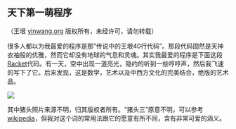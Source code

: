 

## 天下第一萌程序

（王垠 [yinwang.org](http://www.yinwang.org) 版权所有，未经许可，请勿转载）

很多人都以为我最爱的程序是那“传说中的王垠40行代码”。那段代码固然是天神衣袖般的优雅，然而它却没有地球的气息和灵魂。其实我最爱的程序是下面这段[Racket](http://www.racket-lang.org)代码。有一天，空中出现一道亮光，隐约的听到一些哼哼声，然后我飞速的写下了它。后来发现，这是数学，艺术以及中西方文化的完美结合，绝版的艺术品。

![](http://www.yinwang.org/images/racket-pig.png)

其中猪头照片来源不明，归其版权者所有。“猪头三”原意不明，可以参考 [wikipedia](http://zh.wikipedia.org/wiki/%E7%8C%AA%E5%A4%B4%E4%B8%89)，但我对这个词的常用法跟它的愿意有所不同，含有非常可爱的涵义。

